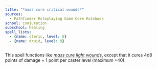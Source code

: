 ```yaml
---
title: "*mass cure critical wounds*"
sources:
  - Pathfinder Roleplaying Game Core Rulebook
school: conjuration
subschool: healing
spell_lists:
  - {name: cleric, level: 8}
  - {name: druid, level: 9}
---
```


This spell functions like [*mass cure light wounds*](/spells/mass-cure-light-wounds/), except that it cures 4d8 points of damage + 1 point per caster level (maximum +40).

